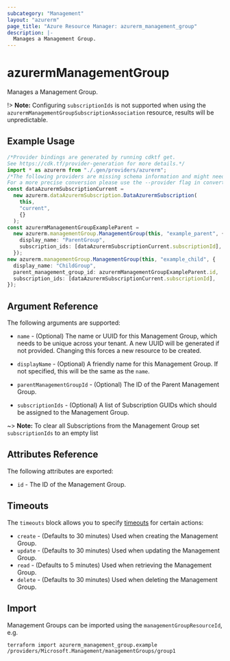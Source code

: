 ```yaml
---
subcategory: "Management"
layout: "azurerm"
page_title: "Azure Resource Manager: azurerm_management_group"
description: |-
  Manages a Management Group.
---
```


# azurermManagementGroup

Manages a Management Group.

!> **Note:** Configuring `subscriptionIds` is not supported when using the `azurermManagementGroupSubscriptionAssociation` resource, results will be unpredictable.

## Example Usage

```typescript
/*Provider bindings are generated by running cdktf get.
See https://cdk.tf/provider-generation for more details.*/
import * as azurerm from "./.gen/providers/azurerm";
/*The following providers are missing schema information and might need manual adjustments to synthesize correctly: azurerm.
For a more precise conversion please use the --provider flag in convert.*/
const dataAzurermSubscriptionCurrent =
  new azurerm.dataAzurermSubscription.DataAzurermSubscription(
    this,
    "current",
    {}
  );
const azurermManagementGroupExampleParent =
  new azurerm.managementGroup.ManagementGroup(this, "example_parent", {
    display_name: "ParentGroup",
    subscription_ids: [dataAzurermSubscriptionCurrent.subscriptionId],
  });
new azurerm.managementGroup.ManagementGroup(this, "example_child", {
  display_name: "ChildGroup",
  parent_management_group_id: azurermManagementGroupExampleParent.id,
  subscription_ids: [dataAzurermSubscriptionCurrent.subscriptionId],
});

```

## Argument Reference

The following arguments are supported:

*   `name` - (Optional) The name or UUID for this Management Group, which needs to be unique across your tenant. A new UUID will be generated if not provided. Changing this forces a new resource to be created.

*   `displayName` - (Optional) A friendly name for this Management Group. If not specified, this will be the same as the `name`.

*   `parentManagementGroupId` - (Optional) The ID of the Parent Management Group.

*   `subscriptionIds` - (Optional) A list of Subscription GUIDs which should be assigned to the Management Group.

\~> **Note:** To clear all Subscriptions from the Management Group set `subscriptionIds` to an empty list

## Attributes Reference

The following attributes are exported:

* `id` - The ID of the Management Group.

## Timeouts

The `timeouts` block allows you to specify [timeouts](https://www.terraform.io/language/resources/syntax#operation-timeouts) for certain actions:

* `create` - (Defaults to 30 minutes) Used when creating the Management Group.
* `update` - (Defaults to 30 minutes) Used when updating the Management Group.
* `read` - (Defaults to 5 minutes) Used when retrieving the Management Group.
* `delete` - (Defaults to 30 minutes) Used when deleting the Management Group.

## Import

Management Groups can be imported using the `managementGroupResourceId`, e.g.

```console
terraform import azurerm_management_group.example /providers/Microsoft.Management/managementGroups/group1
```
